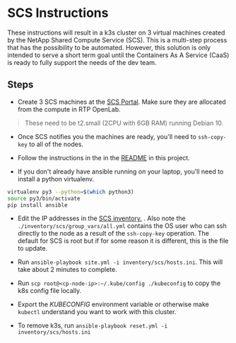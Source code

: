 # SCS Instructions

These instructions will result in a k3s cluster on 3 virtual machines created by the NetApp Shared Compute Service (SCS).  This is a multi-step process that has the possibility to be automated.  However, this solution is only intended to serve a short term goal until the Containers As A Service (CaaS) is ready to fully support the needs of the dev team.

## Steps

- Create 3 SCS machines at the [SCS Portal](https://onestop.netapp.com/scs).  Make sure they are allocated from the compute in RTP OpenLab.

> These need to be t2.small (2CPU with 6GB RAM) running Debian 10.

- Once SCS notifies you the machines are ready, you'll need to `ssh-copy-key` to all of the nodes.

- Follow the instructions in the in the [README](./README.md) in this project.

- If you don't already have ansible running on your laptop, you'll need to install a python virtualenv.

```bash
virtualenv py3 --python=$(which python3)
source py3/bin/activate
pip install ansible
```

- Edit the IP addresses in the [SCS inventory.](./inventory/scs/hosts.ini) . Also note the `./inventory/scs/group_vars/all.yml` contains the OS user who can ssh directly to the node as a result of the `ssh-copy-key` operation.  The default for SCS is root but if for some reason it is different, this is the file to update.

- Run `ansible-playbook site.yml -i inventory/scs/hosts.ini`.  This will take about 2 minutes to complete.

- Run `scp root@<cp-node-ip>:~/.kube/config ./kubeconfig` to copy the k8s config file locally.

- Export the _KUBECONFIG_ environment variable or otherwise make `kubectl` understand you want to work with this cluster.

- To remove k3s, run `ansible-playbook reset.yml -i inventory/scs/hosts.ini`
